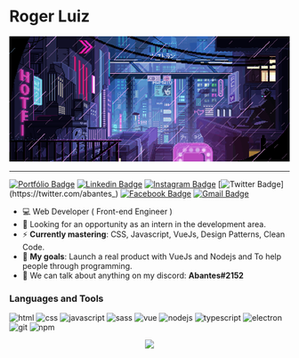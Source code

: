 # Roger Luiz

![](cyber.gif)

---

[![Portfólio Badge](https://img.shields.io/badge/Portfólio-%23262626.svg?&style=flat-square&logo=dependabot&logoColor=white)](https://gist.github.com/roger3g/94eb77e77ed3edbe4e6ed02b50fe5a12)
[![Linkedin Badge](https://img.shields.io/badge/-LinkedIn-blue?style=flat-square&logo=Linkedin&logoColor=white&link=https://www.linkedin.com/in/roger-luiz/)](https://www.linkedin.com/in/roger-luiz/)
[![Instagram Badge](https://img.shields.io/badge/instagram-%23E4405F.svg?&style=flat-square&logo=instagram&logoColor=white)](https://www.instagram.com/rogersluiz_/?hl=pt-br)
[![Twitter Badge](https://img.shields.io/badge/-Twitter-1ca0f1?style=flat-square&labelColor=1ca0f1&logo=twitter&logoColor=white&link=https://twitter.com/abantes_)](https://twitter.com/abantes_)
[![Facebook Badge]( https://img.shields.io/badge/facebook-%231877F2.svg?&style=flat-square&logo=facebook&logoColor=white)](https://www.facebook.com/roger3g)
[![Gmail Badge](https://img.shields.io/badge/-Gmail-D14836?&style=flat-square&logo=Gmail&logoColor=white&link=mailto:rogerluiz010@gmail.com)](mailto:rogerluiz010@gmail.com)

- :computer: Web Developer ( Front-end Engineer )
- :eyes: Looking for an opportunity as an intern in the development area.
- :zap: **Currently mastering**: CSS, Javascript, VueJs, Design Patterns, Clean Code.
- :rocket: **My goals**: Launch a real product with VueJs and Nodejs and To help people through programming.
- :speech_balloon: We can talk about anything on my discord: **Abantes#2152**

### Languages and Tools

<p align="left">
  <img src="https://devicons.github.io/devicon/devicon.git/icons/html5/html5-plain-wordmark.svg" alt="html" width="30" height="30"/>
  <img src="https://devicons.github.io/devicon/devicon.git/icons/css3/css3-plain-wordmark.svg" alt="css" width="30" height="30"/>
  <img src="https://devicons.github.io/devicon/devicon.git/icons/javascript/javascript-original.svg" alt="javascript" width="30" height="30"/> 
  <img src="https://devicon.dev/devicon.git/icons/sass/sass-original.svg" alt="sass" width="30" height="30"/>
  <img src="https://devicon.dev/devicon.git/icons/vuejs/vuejs-original.svg" alt="vue" width="30" height="30"/>
  <img src="https://devicons.github.io/devicon/devicon.git/icons/nodejs/nodejs-original.svg" alt="nodejs" width="30" height="30"/>
  <img src="https://devicons.github.io/devicon/devicon.git/icons/typescript/typescript-original.svg" alt="typescript" width="30" height="30"/>
  <img src="https://devicons.github.io/devicon/devicon.git/icons/electron/electron-original.svg" alt="electron" width="30" height="30"/>
  <img src="https://devicon.dev/devicon.git/icons/git/git-original.svg" alt="git" width="30" height="30"/>
  <img src="https://devicon.dev/devicon.git/icons/npm/npm-original-wordmark.svg" alt="npm" width="30" height="30"/>
</p>

<p align="center"> <img src="https://github-readme-stats.vercel.app/api/?username=roger3g&show_icons=true&title_color=fff&icon_color=79ff97&text_color=9f9f9f&bg_color=151515"/> </p>

